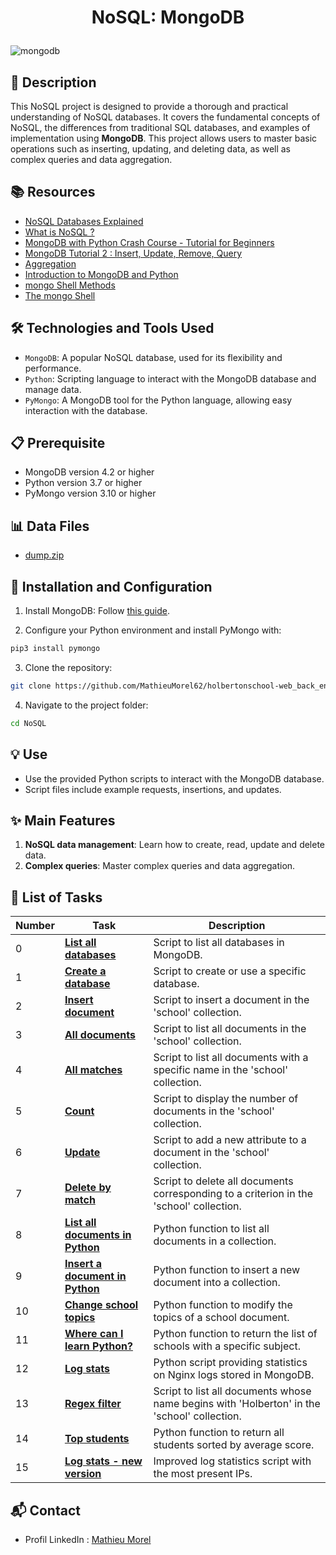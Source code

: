 # <p align="center">NoSQL: MongoDB</p>

![mongodb](https://github.com/MathieuMorel62/holbertonschool-web_back_end/assets/113856302/540c2962-edbe-4838-b76d-2aebe9b8efe5)

## 📝 Description
This NoSQL project is designed to provide a thorough and practical understanding of NoSQL databases. It covers the fundamental concepts of NoSQL, the differences from traditional SQL databases, and examples of implementation using **MongoDB**. This project allows users to master basic operations such as inserting, updating, and deleting data, as well as complex queries and data aggregation.

## 📚 Resources
- [NoSQL Databases Explained](https://riak.com/resources/nosql-databases/)
- [What is NoSQL ?](https://www.youtube.com/watch?v=qUV2j3XBRHc)
- [MongoDB with Python Crash Course - Tutorial for Beginners](https://www.youtube.com/watch?v=E-1xI85Zog8)
- [MongoDB Tutorial 2 : Insert, Update, Remove, Query](https://www.youtube.com/watch?v=CB9G5Dvv-EE)
- [Aggregation](https://www.mongodb.com/docs/manual/aggregation/)
- [Introduction to MongoDB and Python](https://realpython.com/introduction-to-mongodb-and-python/)
- [mongo Shell Methods](https://www.mongodb.com/docs/manual/reference/method/)
- [The mongo Shell](https://www.mongodb.com/docs/mongodb-shell/)

## 🛠️ Technologies and Tools Used
- `MongoDB`: A popular NoSQL database, used for its flexibility and performance.
- `Python`: Scripting language to interact with the MongoDB database and manage data.
- `PyMongo`: A MongoDB tool for the Python language, allowing easy interaction with the database.

## 📋 Prerequisite
- MongoDB version 4.2 or higher
- Python version 3.7 or higher
- PyMongo version 3.10 or higher

## 📊 Data Files

- [dump.zip](https://s3.eu-west-3.amazonaws.com/hbtn.intranet/uploads/misc/2020/6/645541f867bb79ae47b7a80922e9a48604a569b9.zip?X-Amz-Algorithm=AWS4-HMAC-SHA256&X-Amz-Credential=AKIA4MYA5JM5DUTZGMZG%2F20240325%2Feu-west-3%2Fs3%2Faws4_request&X-Amz-Date=20240325T125449Z&X-Amz-Expires=345600&X-Amz-SignedHeaders=host&X-Amz-Signature=d39a83c55f1f14a790b7b53e7a4d36a0b7ecc1fa0d01319f5e1ad9bceeb053ac)

## 🚀 Installation and Configuration

1. Install MongoDB: Follow [this guide](https://docs.mongodb.com/manual/installation/).

2. Configure your Python environment and install PyMongo with: 

```sh
pip3 install pymongo
```

3. Clone the repository: 

```sh
git clone https://github.com/MathieuMorel62/holbertonschool-web_back_end/
```

4. Navigate to the project folder: 

```sh
cd NoSQL
```

## 💡 Use
- Use the provided Python scripts to interact with the MongoDB database.
- Script files include example requests, insertions, and updates.

## ✨ Main Features
1. **NoSQL data management**: Learn how to create, read, update and delete data.
2. **Complex queries**: Master complex queries and data aggregation.

## 📝 List of Tasks

| Number | Task | Description |
| ------ | ---- | ----------- |
| 0 | [**List all databases**](https://github.com/MathieuMorel62/holbertonschool-web_back_end/blob/main/NoSQL/0-list_databases) | Script to list all databases in MongoDB. |
| 1 | [**Create a database**](https://github.com/MathieuMorel62/holbertonschool-web_back_end/blob/main/NoSQL/1-use_or_create_database) | Script to create or use a specific database. |
| 2 | [**Insert document**](https://github.com/MathieuMorel62/holbertonschool-web_back_end/blob/main/NoSQL/2-insert) | Script to insert a document in the 'school' collection. |
| 3 | [**All documents**](https://github.com/MathieuMorel62/holbertonschool-web_back_end/blob/main/NoSQL/3-all) | Script to list all documents in the 'school' collection. |
| 4 | [**All matches**](https://github.com/MathieuMorel62/holbertonschool-web_back_end/blob/main/NoSQL/4-match) | Script to list all documents with a specific name in the 'school' collection. |
| 5 | [**Count**](https://github.com/MathieuMorel62/holbertonschool-web_back_end/blob/main/NoSQL/5-count) | Script to display the number of documents in the 'school' collection. |
| 6 | [**Update**](https://github.com/MathieuMorel62/holbertonschool-web_back_end/blob/main/NoSQL/6-update) | Script to add a new attribute to a document in the 'school' collection. |
| 7 | [**Delete by match**](https://github.com/MathieuMorel62/holbertonschool-web_back_end/blob/main/NoSQL/7-delete) | Script to delete all documents corresponding to a criterion in the 'school' collection. |
| 8 | [**List all documents in Python**](https://github.com/MathieuMorel62/holbertonschool-web_back_end/blob/main/NoSQL/8-all.py) | Python function to list all documents in a collection. |
| 9 | [**Insert a document in Python**](https://github.com/MathieuMorel62/holbertonschool-web_back_end/blob/main/NoSQL/9-insert_school.py) | Python function to insert a new document into a collection. |
| 10 | [**Change school topics**](https://github.com/MathieuMorel62/holbertonschool-web_back_end/blob/main/NoSQL/10-update_topics.py) | Python function to modify the topics of a school document. |
| 11 | [**Where can I learn Python?**](https://github.com/MathieuMorel62/holbertonschool-web_back_end/blob/main/NoSQL/11-schools_by_topic.py) | Python function to return the list of schools with a specific subject. |
| 12 | [**Log stats**](https://github.com/MathieuMorel62/holbertonschool-web_back_end/blob/main/NoSQL/12-log_stats.py) | Python script providing statistics on Nginx logs stored in MongoDB. |
| 13 | [**Regex filter**](https://github.com/MathieuMorel62/holbertonschool-web_back_end/blob/main/NoSQL/100-find) | Script to list all documents whose name begins with 'Holberton' in the 'school' collection. |
| 14 | [**Top students**](https://github.com/MathieuMorel62/holbertonschool-web_back_end/blob/main/NoSQL/101-students.py) | Python function to return all students sorted by average score. |
| 15 | [**Log stats - new version**](https://github.com/MathieuMorel62/holbertonschool-web_back_end/blob/main/NoSQL/102-log_stats.py) | Improved log statistics script with the most present IPs. |


## 📬 Contact
- Profil LinkedIn : [Mathieu Morel](https://www.linkedin.com/in/mathieu-morel-9ab457261/)
